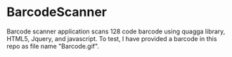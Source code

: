 # BarcodeScanner
Barcode scanner application scans 128 code barcode using quagga library, HTML5, Jquery, and javascript. To test, I have provided a barcode in this repo as file name "Barcode.gif". 
